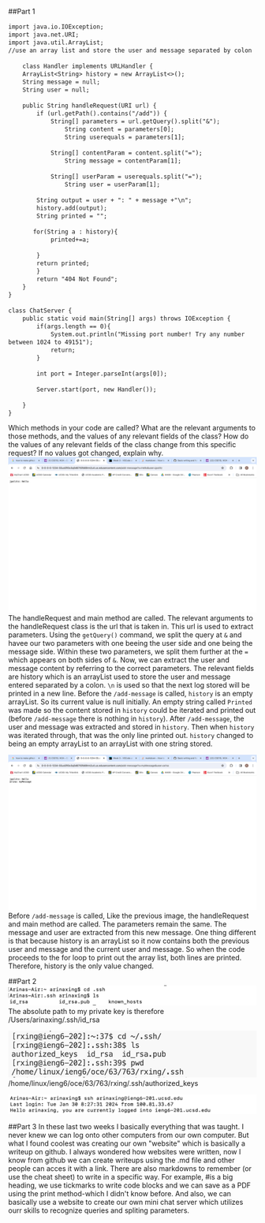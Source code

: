 ##Part 1
```
import java.io.IOException;
import java.net.URI;
import java.util.ArrayList;
//use an array list and store the user and message separated by colon

    class Handler implements URLHandler {
    ArrayList<String> history = new ArrayList<>();
    String message = null;
    String user = null;

    public String handleRequest(URI url) {
        if (url.getPath().contains("/add")) {
            String[] parameters = url.getQuery().split("&");
                String content = parameters[0];
                String userequals = parameters[1];

            String[] contentParam = content.split("=");
                String message = contentParam[1];

            String[] userParam = userequals.split("=");
                String user = userParam[1];
            
        String output = user + ": " + message +"\n";
        history.add(output);
        String printed = "";
        
       for(String a : history){
            printed+=a;
            
        }
        return printed;
        }
        return "404 Not Found";
    }
}

class ChatServer {
    public static void main(String[] args) throws IOException {
        if(args.length == 0){
            System.out.println("Missing port number! Try any number between 1024 to 49151");
            return;
        }

        int port = Integer.parseInt(args[0]);
        
        Server.start(port, new Handler());
        
    }
}
```
Which methods in your code are called?
What are the relevant arguments to those methods, and the values of any relevant fields of the class?
How do the values of any relevant fields of the class change from this specific request? If no values got changed, explain why.
![Image](1stMessage.png)
The handleRequest and main method are called. The relevant arguments to the handleRequest class is the url that is taken in.
This url is used to extract parameters. Using the ```getQuery()``` command, we split the query at ```&``` and havee our two parameters
with one beeing the user side and one being the message side. Within these two parameters, we split them further at the ```=``` which appears
on both sides of ```&```. Now, we can extract the user and message content by referring to the correct parameters.
The relevant fields are history which is an arrayList used to store the user and message entered separated by a colon. ```\n``` is used so that the next 
log stored will be printed in a new line. Before the ```/add-message``` is called,  ```history``` is an empty arrayList. So its current value is null initially. An empty string called ```Printed``` was made so the content stored in ```history``` could be iterated and printed out (before ```/add-message``` there is nothing in ```history```). After ```/add-message```, the user and message was extracted and stored in ```history```. Then when ```history``` was iterated through, that was the only line printed out.  ```history``` changed to being an empty arrayList to an arrayList with one string stored. 


![Image](2ndMessage.png)
Before ```/add-message``` is called,
Like the previous image, the handleRequest and main method are called. The parameters remain the same. The message and user are extracted from this new message. One
thing different is that because history is an arrayList so it now contains both the previous user and message and the current user and message. So when the code proceeds to the 
for loop to print out  the array list, both lines are printed. Therefore, history is the only value changed.

##Part 2
![Image](MyComputer.png)
The absolute path to my private key is therefore /Users/arinaxing/.ssh/id_rsa

![Image](publickey.png)
/home/linux/ieng6/oce/63/763/rxing/.ssh/authorized_keys


![Image](noPass.png)

##Part 3
In these last two weeks I basically everything that was taught. I never knew we can log onto other computers from our own computer. But what I found coolest was creating our own "website"
which is basically a writeup on github. I always wondered how websites were written, now I know from github we can create writeups using the .md file and other people can acces it with a link. 
There are also markdowns to remember (or use the cheat sheet) to write in a specific way. For example, #is a big heading, we use tickmarks to write code blocks and we can save as a PDF using the print
method-which I didn't know before. And also, we can basically use a website to create our own mini chat server which utilizes ourr skills to recognize queries and spliting parameters.







